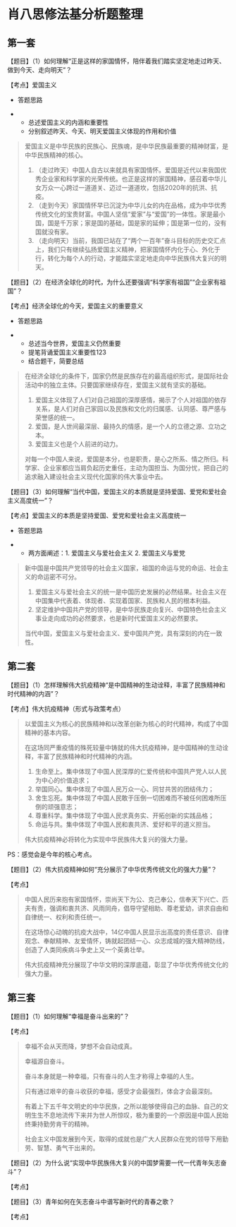# 肖八思修法基分析题整理

## 第一套 

【题目】（1）如何理解“正是这样的家国情怀，陪伴着我们踏实坚定地走过昨天、做到今天、走向明天”？

【考点】爱国主义

- 答题思路

- - 总述爱国主义的内涵和重要性
  - 分别叙述昨天、今天、明天爱国主义体现的作用和价值

> 爱国主义是中华民族的民族心、民族魂，是中华民族最重要的精神财富，是中华民族精神的核心。
>
> 1. （走过昨天）中国人自古以来就具有家国情怀。爱国是近代以来我国优秀企业家和科学家的光荣传统。也正是这样的家国精神，感召着中华儿女万众一心跨过一道道关、迈过一道道坎，包括2020年的抗洪、抗疫。
> 2. （走到今天）家国情怀早已沉淀为中华儿女的内在品格，成为中华优秀传统文化的宝贵财富。中国人坚信“爱家”与“爱国”的一体性。家是最小国，国是千万家；家是国的基础，国是家的延伸；国是第一位的，没有国就没有家。
> 3. （走向明天）当前，我国已站在了“两个一百年”奋斗目标的历史交汇点上，我们只有继续弘扬爱国主义精神，把家国情怀内化于心、外化于行，转化为每个人的行动，才能踏实坚定地走向中华民族伟大复兴的明天。



【题目】（2）在经济全球化的时代，为什么还要强调“科学家有祖国”“企业家有祖国”？

【考点】经济全球化的今天，爱国主义的重要意义

- 答题思路

- - 总述当今世界，爱国主义仍然重要
  - 提笔背诵爱国主义重要性123
  - 结合题干，简要总结

> 在经济全球化的条件下，国家仍然是民族存在的最高组织形式，是国际社会活动中的独立主体。只要国家继续存在，爱国主义就有坚实的基础。
>
> 1. 爱国主义体现了人们对自己祖国的深厚感情，揭示了个人对祖国的依存关系，是人们对自己家园以及民族和文化的归属感、认同感、尊严感与荣誉感的统一。
> 2. 爱国，是人世间最深层、最持久的情感，是一个人的立德之源、立功之本。
> 3. 爱国主义也是个人前进的动力。
>
> 对每一个中国人来说，爱国是本分，也是职责，是心之所系、情之所归。科学家、企业家都应当肩负起历史重任，主动为国担当、为国分忧，把自己的追求融入建设社会主义现代化国家的伟大事业中去。



【题目】（3）如何理解“当代中国，爱国主义的本质就是坚持爱国、爱党和爱社会主义高度统一”？

【考点】爱国主义的本质是坚持爱国、爱党和爱社会主义高度统一

- 答题思路

- - 两方面阐述：1. 爱国主义与爱社会主义 2. 爱国主义与爱党

> 新中国是中国共产党领导的社会主义国家，祖国的命运与党的命运、社会主义的命运密不可分。
>
> 1. 爱国主义与爱社会主义的统一是中国历史发展的必然结果。社会主义在中国集中代表着、体现者、实现着国家、民族和人民的根本利益。
> 2. 坚定维护中国共产党的领导，是中华民族走向复兴、中国特色社会主义事业走向成功的必然要求，也是新时代爱国主义的必然要求。
>
> 当代中国，爱国主义与爱社会主义、爱中国共产党，具有深刻的内在一致性。



## 第二套 

【题目】（1）怎样理解伟大抗疫精神“是中国精神的生动诠释，丰富了民族精神和时代精神的内涵”？

【考点】伟大抗疫精神（形式与政策考点）

> 以爱国主义为核心的民族精神和以改革创新为核心的时代精神，构成了中国精神的基本内容。
>
> 在这场同严重疫情的殊死较量中铸就的伟大抗疫精神，是中国精神的生动诠释，丰富了民族精神和时代精神的内涵。
>
> 1. 生命至上。集中体现了中国人民深厚的仁爱传统和中国共产党人以人民为中心的价值追求；
> 2. 举国同心。集中体现了中国人民万众一心、同甘共苦的团结伟力；
> 3. 舍生忘死。集中体现了中国人民敢于压倒一切困难而不被任何困难所压倒的顽强意志；
> 4. 尊重科学。集中体现了中国人民求真务实、开拓创新的实践品格；
> 5. 命运与共。集中体现了中国人民和衷共济、爱好和平的道义担当。
>
> 伟大抗疫精神必将转化为实现中华民族伟大复兴的强大力量。

PS：感觉会是今年的核心考点。



【题目】（2）伟大抗疫精神如何“充分展示了中华优秀传统文化的强大力量”？

【考点】

> 中国人民历来抱有家国情怀，崇尚天下为公、克己奉公，信奉天下兴亡、匹夫有责，强调和衷共济、风雨同舟，倡导守望相助、尊老爱幼，讲求自由和自律统一、权利和责任统一。
>
> 在这场惊心动魄的抗疫大战中，14亿中国人民显示出高度的责任意识、自律观念、奉献精神、友爱情怀，铸就起团结一心、众志成城的强大精神防线，创造了人类同疾病斗争史上又一个英勇壮举。
>
> 伟大抗疫精神充分展现了中华文明的深厚底蕴，彰显了中华优秀传统文化的强大力量。



## 第三套

【题目】（1）如何理解“幸福是奋斗出来的”？

【考点】

> 幸福不会从天而降，梦想不会自动成真。
>
> 幸福源自奋斗。
>
> 奋斗本身就是一种幸福，只有奋斗的人生才称得上幸福的人生。
>
> 只有通过艰辛的奋斗收获的幸福，感受才会最强烈，体会才会最深刻。
>
> 有着上下五千年文明史的中华民族，之所以能够使得自己的血脉、自己的文明生生不息地流传下来并为世人所惊叹，极为重要的一个原因是中国人民始终秉持勤劳肯干的精神。
>
> 社会主义中国发展到今天，取得的成就也是广大人民群众在党的领导下用勤劳、智慧、勇气干出来的。



【题目】（2）为什么说“实现中华民族伟大复兴的中国梦需要一代一代青年矢志奋斗”？

【考点】



【题目】（3）青年如何在矢志奋斗中谱写新时代的青春之歌？

【考点】